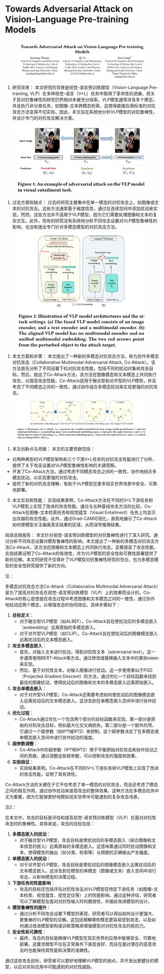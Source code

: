 # Towards Adversarial Attack on Vision-Language Pre-training Models

<figure><img src="../.gitbook/assets/image (30) (1) (1).png" alt=""><figcaption></figcaption></figure>

1. 研究背景： 本文研究的背景是视觉-语言预训练模型（Vision-Language Pre-training, VLP）在多种视觉-语言（V+L）任务中取得了革命性的进展，但关于其对抗鲁棒性的研究仍然相对未被充分探索。VLP模型通常涉及多个模态，并且执行非分类任务，如图像-文本跨模态检索，这使得直接应用标准的对抗攻击方法变得不切实际。因此，本文旨在系统地分析VLP模型的对抗鲁棒性，并设计专门的对抗攻击解决方案。

<figure><img src="../.gitbook/assets/image (31) (1) (1).png" alt=""><figcaption></figcaption></figure>

1. 过去方案和缺点： 过去的研究主要集中在单一模态的对抗攻击上，如图像或文本的对抗攻击。这些方法通常基于梯度信息，通过在连续空间中添加扰动来实现。然而，这些方法并不适用于VLP模型，因为它们需要处理图像和文本的复杂交互。此外，现有的研究没有系统地分析不同攻击设置对VLP模型鲁棒性的影响，也没有提出专门针对多模态模型的对抗攻击方法。

<figure><img src="../.gitbook/assets/image (32) (1) (1).png" alt=""><figcaption></figcaption></figure>

1. 本文方案和步骤： 本文提出了一种新的多模态对抗攻击方法，称为协作多模态对抗攻击（Collaborative Multimodal Adversarial Attack, Co-Attack）。该方法首先分析了不同设置下的对抗攻击性能，包括不同的扰动对象和攻击目标。然后，提出了Co-Attack方法，该方法在图像模态和文本模态上共同执行攻击，以提高攻击性能。Co-Attack适用于融合型和对齐型的VLP模型，并且考虑了不同模态之间的一致性，通过协作组合多模态扰动来实现更强的对抗攻击。

<figure><img src="../.gitbook/assets/image (33) (1) (1).png" alt=""><figcaption></figcaption></figure>

1. 本文创新点与贡献： 本文的主要贡献包括：

* 对两种典型的VLP模型架构和三个下游V+L任务的对抗攻击性能进行了分析，提供了关于攻击设置对VLP模型鲁棒性影响的关键观察。
* 开发了Co-Attack方法，通过考虑不同模态攻击之间的一致性，协作地结合多模态扰动，以实现更强的对抗攻击。
* 提供了新的对抗攻击理解，有助于VLP模型在更多现实世界场景中安全、可靠地部署。

5. 本文实验和性能： 实验结果表明，Co-Attack方法在不同的V+L下游任务和VLP模型上实现了改进的攻击性能。通过与五种基线攻击方法的比较，Co-Attack在图像-文本检索任务和视觉蕴含（Visual Entailment）任务上均显示出优越的攻击性能。此外，通过Grad-CAM可视化，直观地展示了Co-Attack如何使模型关注偏离真实结果的区域，从而误导推理结果。

阅读总结报告： 本文针对视觉-语言预训练模型的对抗鲁棒性进行了深入研究。通过分析不同攻击设置对模型鲁棒性的影响，本文提出了一种新的多模态对抗攻击方法Co-Attack，该方法在图像和文本模态上共同执行攻击，显著提高了攻击性能。实验结果证明了Co-Attack的有效性，并为VLP模型的安全性和可靠性部署提供了新的见解。本文的研究不仅填补了VLP模型对抗鲁棒性研究的空白，也为多模态模型的安全性研究提供了新的方向。





注：

多模态对抗攻击方法Co-Attack（Collaborative Multimodal Adversarial Attack）是为了提高对抗攻击在视觉-语言预训练模型（VLP）上的效果而设计的。Co-Attack的核心思想是在攻击过程中考虑图像和文本模态之间的一致性，通过协作地扰动这两个模态，以增强攻击的协同效应。具体步骤如下：

1. **目标定义**：
   * 对于融合型VLP模型（如ALBEF），Co-Attack旨在使扰动后的多模态嵌入（embedding）远离原始的多模态嵌入。
   * 对于对齐型VLP模型（如CLIP），Co-Attack旨在使扰动后的图像模态嵌入远离扰动后的文本模态嵌入。
2. **攻击多模态嵌入**：
   * 首先，对输入文本进行扰动，得到对抗性文本（adversarial text）。这一步通常使用BERT-Attack等方法，通过修改或替换输入文本中的某些token来实现。
   * 然后，基于对抗性文本，对输入图像进行扰动。这一步使用类似于PGD（Projected Gradient Descent）的方法，通过优化一个目标函数来找到最佳的图像扰动，使得扰动后的图像和文本的多模态嵌入远离原始嵌入。
3. **攻击单模态嵌入**：
   * 对于对齐型VLP模型，Co-Attack还需要考虑如何使扰动后的图像模态嵌入远离扰动后的文本模态嵌入。这涉及到在单模态嵌入空间中进行协作扰动。
4. **优化过程**：
   * Co-Attack通过优化一个包含两个部分的目标函数来实现。第一部分是原始的对抗攻击目标，例如最大化交叉熵损失。第二部分是一个额外的项，它通过一个超参数（如𝛹?1或𝛹?2）来控制，这个超参数决定了在多模态或单模态嵌入空间中进行协作扰动的强度。
5. **超参数调整**：
   * Co-Attack中的超参数（𝛹?1和𝛹?2）用于平衡原始对抗攻击和协作扰动之间的贡献。通过调整这些超参数，可以控制攻击的强度和效果。
6. **实验验证**：
   * 实验结果表明，Co-Attack在不同的V+L下游任务和VLP模型上实现了改进的攻击性能，证明了其有效性。

Co-Attack方法的关键在于它不仅考虑了单一模态的对抗攻击，而且还考虑了模态之间的相互作用，通过协作扰动来提高攻击的整体效果。这种方法在多模态任务中尤为重要，因为它能够更好地模拟现实世界中可能遇到的复杂攻击场景。



注2：

在本文中，攻击的目标是评估和提高视觉-语言预训练模型（VLP）在面对对抗性攻击时的鲁棒性。具体来说，攻击的目标包括：

1. **多模态嵌入的扰动**：
   * 对于融合型VLP模型，攻击目标是使扰动后的多模态嵌入（结合图像和文本信息的嵌入）远离原始的多模态嵌入。这意味着通过同时扰动图像和文本，使得模型的输出（如分类、检索等）与预期的正确输出产生偏差。
2. **单模态嵌入的扰动**：
   * 对于对齐型VLP模型，攻击目标是使扰动后的图像模态嵌入远离扰动后的文本模态嵌入。这涉及到在模型的单模态（图像或文本）嵌入空间中进行攻击，以影响模型的决策过程。
3. **下游任务的性能影响**：
   * 攻击的目标还包括评估对抗性攻击对VLP模型在特定下游任务（如图像-文本检索、视觉蕴含、视觉定位等）上的性能影响。通过这种评估，研究者可以了解模型在面对对抗性输入时的脆弱性，并据此改进模型的设计。
4. **模型鲁棒性的提升**：
   * 通过分析不同攻击设置下模型的表现，研究者可以得出如何设计更强大、更鲁棒的VLP模型的见解。这包括理解哪些模态更容易受到攻击，以及如何通过改进模型架构或训练策略来增强模型对对抗性攻击的抵抗力。
5. **安全性和可靠性**：
   * 最终，攻击的目标是确保VLP模型在现实世界的应用中能够安全、可靠地部署。这要求模型不仅在正常条件下表现良好，而且在面对潜在的恶意攻击时也能保持其性能和决策的准确性。

通过这些攻击目标，研究者可以更好地理解VLP模型的弱点，并开发出更健壮的模型，以应对实际应用中可能遇到的对抗性威胁。

